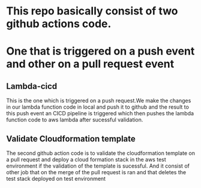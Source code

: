 # This repo basically consist of two github actions code.
# One that is triggered on a push event and other on a pull request event

## Lambda-cicd

This is the one which is triggered on a push request.We make the changes in our lambda function code in local and push it to github and the result to this push event an CICD pipeline is triggered which then pushes the lambda function code to aws lambda after sucessful validation.

## Validate Cloudformation template

The second github action code is to validate the cloudformation template on a pull request and deploy a cloud formation stack in the aws test environment if the validation of the template is sucessful.
And it consist of other job that on the merge of the pull request is ran and that deletes the test stack deployed on test environment
